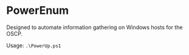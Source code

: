 # PowerEnum
Designed to automate information gathering on Windows hosts for the OSCP. 

Usage: `.\PowerUp.ps1`
